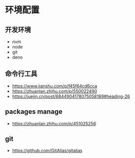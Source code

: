 # 环境配置

## 开发环境

- nvm
- node
- git 
- deno

## 命令行工具

- https://www.jianshu.com/p/f45f64cd6cca
- https://zhuanlan.zhihu.com/p/550022490
- https://juejin.cn/post/6844904178075058189#heading-26

## packages manage

- https://zhuanlan.zhihu.com/p/451025256

## git 

- https://github.com/GitAlias/gitalias
